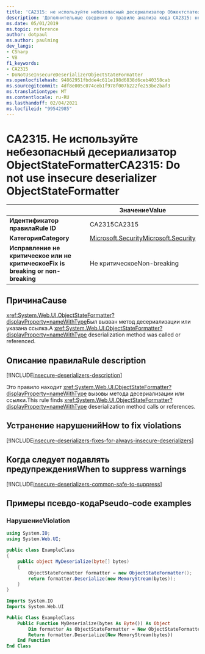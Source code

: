 ```yaml
---
title: 'CA2315: не используйте небезопасный десериализатор Обжектстатеформаттер (анализ кода)'
description: 'Дополнительные сведения о правиле анализа кода CA2315: не используйте небезопасный десериализатор Обжектстатеформаттер'
ms.date: 05/01/2019
ms.topic: reference
author: dotpaul
ms.author: paulming
dev_langs:
- CSharp
- VB
f1_keywords:
- CA2315
- DoNotUseInsecureDeserializerObjectStateFormatter
ms.openlocfilehash: 94862951fbdde4c611e198d6838d6ceb40358cab
ms.sourcegitcommit: 4df8e005c074ceb1f978f007b222fe253be2baf3
ms.translationtype: MT
ms.contentlocale: ru-RU
ms.lasthandoff: 02/04/2021
ms.locfileid: "99542985"
---
```

# <a name="ca2315-do-not-use-insecure-deserializer-objectstateformatter"></a><span data-ttu-id="08606-103">CA2315. Не используйте небезопасный десериализатор ObjectStateFormatter</span><span class="sxs-lookup"><span data-stu-id="08606-103">CA2315: Do not use insecure deserializer ObjectStateFormatter</span></span>

| | <span data-ttu-id="08606-104">Значение</span><span class="sxs-lookup"><span data-stu-id="08606-104">Value</span></span> |
|-|-|
| <span data-ttu-id="08606-105">**Идентификатор правила**</span><span class="sxs-lookup"><span data-stu-id="08606-105">**Rule ID**</span></span> |<span data-ttu-id="08606-106">CA2315</span><span class="sxs-lookup"><span data-stu-id="08606-106">CA2315</span></span>|
| <span data-ttu-id="08606-107">**Категория**</span><span class="sxs-lookup"><span data-stu-id="08606-107">**Category**</span></span> |[<span data-ttu-id="08606-108">Microsoft.Security</span><span class="sxs-lookup"><span data-stu-id="08606-108">Microsoft.Security</span></span>](security-warnings.md)|
| <span data-ttu-id="08606-109">**Исправление не критическое или не критическое**</span><span class="sxs-lookup"><span data-stu-id="08606-109">**Fix is breaking or non-breaking**</span></span> |<span data-ttu-id="08606-110">Не критическое</span><span class="sxs-lookup"><span data-stu-id="08606-110">Non-breaking</span></span>|

## <a name="cause"></a><span data-ttu-id="08606-111">Причина</span><span class="sxs-lookup"><span data-stu-id="08606-111">Cause</span></span>

<span data-ttu-id="08606-112"><xref:System.Web.UI.ObjectStateFormatter?displayProperty=nameWithType>Был вызван метод десериализации или указана ссылка.</span><span class="sxs-lookup"><span data-stu-id="08606-112">A <xref:System.Web.UI.ObjectStateFormatter?displayProperty=nameWithType> deserialization method was called or referenced.</span></span>

## <a name="rule-description"></a><span data-ttu-id="08606-113">Описание правила</span><span class="sxs-lookup"><span data-stu-id="08606-113">Rule description</span></span>

[!INCLUDE[insecure-deserializers-description](~/includes/code-analysis/insecure-deserializers-description.md)]

<span data-ttu-id="08606-114">Это правило находит <xref:System.Web.UI.ObjectStateFormatter?displayProperty=nameWithType> вызовы метода десериализации или ссылки.</span><span class="sxs-lookup"><span data-stu-id="08606-114">This rule finds <xref:System.Web.UI.ObjectStateFormatter?displayProperty=nameWithType> deserialization method calls or references.</span></span>

## <a name="how-to-fix-violations"></a><span data-ttu-id="08606-115">Устранение нарушений</span><span class="sxs-lookup"><span data-stu-id="08606-115">How to fix violations</span></span>

[!INCLUDE[insecure-deserializers-fixes-for-always-insecure-deserializers](~/includes/code-analysis/insecure-deserializers-fixes-for-always-insecure-deserializers.md)]

## <a name="when-to-suppress-warnings"></a><span data-ttu-id="08606-116">Когда следует подавлять предупреждения</span><span class="sxs-lookup"><span data-stu-id="08606-116">When to suppress warnings</span></span>

[!INCLUDE[insecure-deserializers-common-safe-to-suppress](~/includes/code-analysis/insecure-deserializers-common-safe-to-suppress.md)]

## <a name="pseudo-code-examples"></a><span data-ttu-id="08606-117">Примеры псевдо-кода</span><span class="sxs-lookup"><span data-stu-id="08606-117">Pseudo-code examples</span></span>

### <a name="violation"></a><span data-ttu-id="08606-118">Нарушение</span><span class="sxs-lookup"><span data-stu-id="08606-118">Violation</span></span>

```csharp
using System.IO;
using System.Web.UI;

public class ExampleClass
{
    public object MyDeserialize(byte[] bytes)
    {
        ObjectStateFormatter formatter = new ObjectStateFormatter();
        return formatter.Deserialize(new MemoryStream(bytes));
    }
}
```

```vb
Imports System.IO
Imports System.Web.UI

Public Class ExampleClass
    Public Function MyDeserialize(bytes As Byte()) As Object
        Dim formatter As ObjectStateFormatter = New ObjectStateFormatter()
        Return formatter.Deserialize(New MemoryStream(bytes))
    End Function
End Class
```
